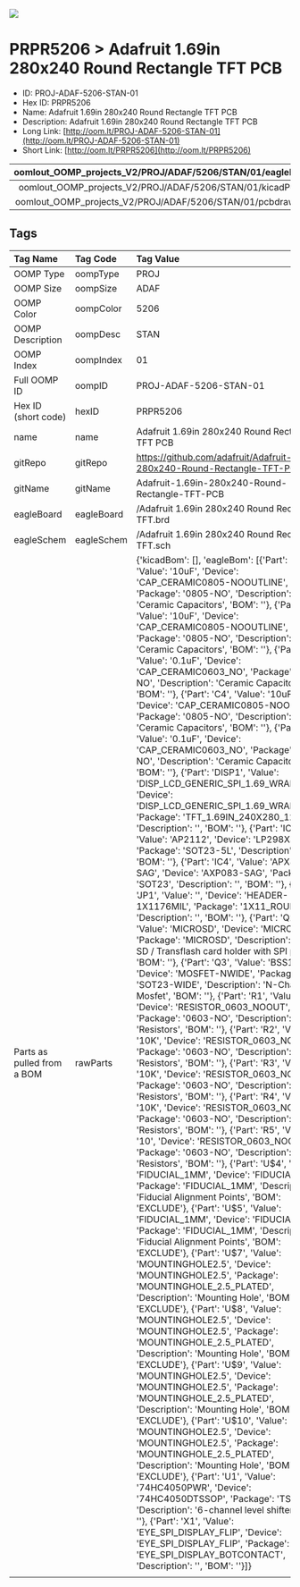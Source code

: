 


  
![][im]
# PRPR5206 > Adafruit 1.69in 280x240 Round Rectangle TFT PCB

- ID: PROJ-ADAF-5206-STAN-01
- Hex ID: PRPR5206
- Name: Adafruit 1.69in 280x240 Round Rectangle TFT PCB
- Description: Adafruit 1.69in 280x240 Round Rectangle TFT PCB
- Long Link: [http://oom.lt/PROJ-ADAF-5206-STAN-01](http://oom.lt/PROJ-ADAF-5206-STAN-01)
- Short Link: [http://oom.lt/PRPR5206](http://oom.lt/PRPR5206)
  

|oomlout_OOMP_projects_V2/PROJ/ADAF/5206/STAN/01/eagleImage.png|oomlout_OOMP_projects_V2/PROJ/ADAF/5206/STAN/01/eagleSchemImage.png|oomlout_OOMP_projects_V2/PROJ/ADAF/5206/STAN/01/kicadPcb3dFront.png|oomlout_OOMP_projects_V2/PROJ/ADAF/5206/STAN/01/kicadPcb3dBack.png|
| :---: | :---: | :---: | :---: |
|oomlout_OOMP_projects_V2/PROJ/ADAF/5206/STAN/01/kicadPcb3d.png|oomlout_OOMP_projects_V2/PROJ/ADAF/5206/STAN/01/bomBack.png|oomlout_OOMP_projects_V2/PROJ/ADAF/5206/STAN/01/bomFront.png|oomlout_OOMP_projects_V2/PROJ/ADAF/5206/STAN/01/pcbdraw.svg|
|oomlout_OOMP_projects_V2/PROJ/ADAF/5206/STAN/01/pcbdrawBack.svg||||

## Tags
  

|Tag Name|Tag Code|Tag Value|
| :--- | :--- | :--- |
|OOMP Type|oompType|PROJ|
|OOMP Size|oompSize|ADAF|
|OOMP Color|oompColor|5206|
|OOMP Description|oompDesc|STAN|
|OOMP Index|oompIndex|01|
|Full OOMP ID|oompID|PROJ-ADAF-5206-STAN-01|
|Hex ID (short code)|hexID|PRPR5206|
|name|name|Adafruit 1.69in 280x240 Round Rectangle TFT PCB|
|gitRepo|gitRepo|https://github.com/adafruit/Adafruit-1.69in-280x240-Round-Rectangle-TFT-PCB|
|gitName|gitName|Adafruit-1.69in-280x240-Round-Rectangle-TFT-PCB|
|eagleBoard|eagleBoard|/Adafruit 1.69in 280x240 Round Rectangle TFT.brd|
|eagleSchem|eagleSchem|/Adafruit 1.69in 280x240 Round Rectangle TFT.sch|
|Parts as pulled from a BOM|rawParts|{'kicadBom': [], 'eagleBom': [{'Part': 'C1', 'Value': '10uF', 'Device': 'CAP_CERAMIC0805-NOOUTLINE', 'Package': '0805-NO', 'Description': 'Ceramic Capacitors', 'BOM': ''}, {'Part': 'C2', 'Value': '10uF', 'Device': 'CAP_CERAMIC0805-NOOUTLINE', 'Package': '0805-NO', 'Description': 'Ceramic Capacitors', 'BOM': ''}, {'Part': 'C3', 'Value': '0.1uF', 'Device': 'CAP_CERAMIC0603_NO', 'Package': '0603-NO', 'Description': 'Ceramic Capacitors', 'BOM': ''}, {'Part': 'C4', 'Value': '10uF', 'Device': 'CAP_CERAMIC0805-NOOUTLINE', 'Package': '0805-NO', 'Description': 'Ceramic Capacitors', 'BOM': ''}, {'Part': 'C5', 'Value': '0.1uF', 'Device': 'CAP_CERAMIC0603_NO', 'Package': '0603-NO', 'Description': 'Ceramic Capacitors', 'BOM': ''}, {'Part': 'DISP1', 'Value': 'DISP_LCD_GENERIC_SPI_1.69_WRAPUNDER', 'Device': 'DISP_LCD_GENERIC_SPI_1.69_WRAPUNDER', 'Package': 'TFT_1.69IN_240X280_12P', 'Description': '', 'BOM': ''}, {'Part': 'IC2', 'Value': 'AP2112', 'Device': 'LP298XS', 'Package': 'SOT23-5L', 'Description': '', 'BOM': ''}, {'Part': 'IC4', 'Value': 'APX803-SAG', 'Device': 'AXP083-SAG', 'Package': 'SOT23', 'Description': '', 'BOM': ''}, {'Part': 'JP1', 'Value': '', 'Device': 'HEADER-1X1176MIL', 'Package': '1X11_ROUND_76', 'Description': '', 'BOM': ''}, {'Part': 'Q2', 'Value': 'MICROSD', 'Device': 'MICROSD', 'Package': 'MICROSD', 'Description': 'Micro-SD / Transflash card holder with SPI pinout', 'BOM': ''}, {'Part': 'Q3', 'Value': 'BSS138', 'Device': 'MOSFET-NWIDE', 'Package': 'SOT23-WIDE', 'Description': 'N-Channel Mosfet', 'BOM': ''}, {'Part': 'R1', 'Value': '10K', 'Device': 'RESISTOR_0603_NOOUT', 'Package': '0603-NO', 'Description': 'Resistors', 'BOM': ''}, {'Part': 'R2', 'Value': '10K', 'Device': 'RESISTOR_0603_NOOUT', 'Package': '0603-NO', 'Description': 'Resistors', 'BOM': ''}, {'Part': 'R3', 'Value': '10K', 'Device': 'RESISTOR_0603_NOOUT', 'Package': '0603-NO', 'Description': 'Resistors', 'BOM': ''}, {'Part': 'R4', 'Value': '10K', 'Device': 'RESISTOR_0603_NOOUT', 'Package': '0603-NO', 'Description': 'Resistors', 'BOM': ''}, {'Part': 'R5', 'Value': '10', 'Device': 'RESISTOR_0603_NOOUT', 'Package': '0603-NO', 'Description': 'Resistors', 'BOM': ''}, {'Part': 'U$4', 'Value': 'FIDUCIAL_1MM', 'Device': 'FIDUCIAL_1MM', 'Package': 'FIDUCIAL_1MM', 'Description': 'Fiducial Alignment Points', 'BOM': 'EXCLUDE'}, {'Part': 'U$5', 'Value': 'FIDUCIAL_1MM', 'Device': 'FIDUCIAL_1MM', 'Package': 'FIDUCIAL_1MM', 'Description': 'Fiducial Alignment Points', 'BOM': 'EXCLUDE'}, {'Part': 'U$7', 'Value': 'MOUNTINGHOLE2.5', 'Device': 'MOUNTINGHOLE2.5', 'Package': 'MOUNTINGHOLE_2.5_PLATED', 'Description': 'Mounting Hole', 'BOM': 'EXCLUDE'}, {'Part': 'U$8', 'Value': 'MOUNTINGHOLE2.5', 'Device': 'MOUNTINGHOLE2.5', 'Package': 'MOUNTINGHOLE_2.5_PLATED', 'Description': 'Mounting Hole', 'BOM': 'EXCLUDE'}, {'Part': 'U$9', 'Value': 'MOUNTINGHOLE2.5', 'Device': 'MOUNTINGHOLE2.5', 'Package': 'MOUNTINGHOLE_2.5_PLATED', 'Description': 'Mounting Hole', 'BOM': 'EXCLUDE'}, {'Part': 'U$10', 'Value': 'MOUNTINGHOLE2.5', 'Device': 'MOUNTINGHOLE2.5', 'Package': 'MOUNTINGHOLE_2.5_PLATED', 'Description': 'Mounting Hole', 'BOM': 'EXCLUDE'}, {'Part': 'U1', 'Value': '74HC4050PWR', 'Device': '74HC4050DTSSOP', 'Package': 'TSSOP16', 'Description': '6-channel level shifter', 'BOM': ''}, {'Part': 'X1', 'Value': 'EYE_SPI_DISPLAY_FLIP', 'Device': 'EYE_SPI_DISPLAY_FLIP', 'Package': 'EYE_SPI_DISPLAY_BOTCONTACT', 'Description': '', 'BOM': ''}]}|
||||



[im]: PROJ/ADAF/5206/STAN/01/kicadPcb3d_450.png
